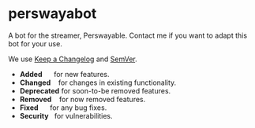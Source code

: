 # perswayabot
A bot for the streamer, Perswayable. Contact me if you want to adapt this bot for your use.

We use [Keep a Changelog](https://keepachangelog.com/en/1.0.0/) and [SemVer](https://semver.org/).

* **Added**&nbsp;&nbsp;&nbsp;&nbsp;&nbsp;&nbsp;for new features.
* **Changed**&nbsp;&nbsp;&nbsp;&nbsp;for changes in existing functionality.
* **Deprecated**&nbsp;for soon-to-be removed features.
* **Removed**&nbsp;&nbsp;&nbsp;&nbsp;for now removed features.
* **Fixed**&nbsp;&nbsp;&nbsp;&nbsp;&nbsp;&nbsp;for any bug fixes.
* **Security**&nbsp;&nbsp;&nbsp;for vulnerabilities.
